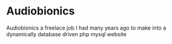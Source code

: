 # Audiobionics
Audiobionics a freelace job I had many years ago to make into a dynamically database driven php mysql website 
